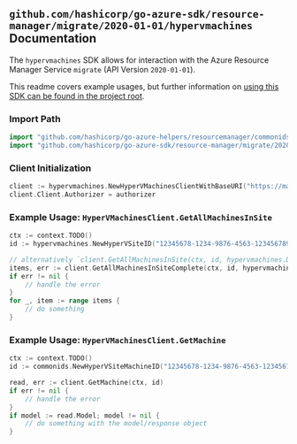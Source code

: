 
## `github.com/hashicorp/go-azure-sdk/resource-manager/migrate/2020-01-01/hypervmachines` Documentation

The `hypervmachines` SDK allows for interaction with the Azure Resource Manager Service `migrate` (API Version `2020-01-01`).

This readme covers example usages, but further information on [using this SDK can be found in the project root](https://github.com/hashicorp/go-azure-sdk/tree/main/docs).

### Import Path

```go
import "github.com/hashicorp/go-azure-helpers/resourcemanager/commonids"
import "github.com/hashicorp/go-azure-sdk/resource-manager/migrate/2020-01-01/hypervmachines"
```


### Client Initialization

```go
client := hypervmachines.NewHyperVMachinesClientWithBaseURI("https://management.azure.com")
client.Client.Authorizer = authorizer
```


### Example Usage: `HyperVMachinesClient.GetAllMachinesInSite`

```go
ctx := context.TODO()
id := hypervmachines.NewHyperVSiteID("12345678-1234-9876-4563-123456789012", "example-resource-group", "hyperVSiteValue")

// alternatively `client.GetAllMachinesInSite(ctx, id, hypervmachines.DefaultGetAllMachinesInSiteOperationOptions())` can be used to do batched pagination
items, err := client.GetAllMachinesInSiteComplete(ctx, id, hypervmachines.DefaultGetAllMachinesInSiteOperationOptions())
if err != nil {
	// handle the error
}
for _, item := range items {
	// do something
}
```


### Example Usage: `HyperVMachinesClient.GetMachine`

```go
ctx := context.TODO()
id := commonids.NewHyperVSiteMachineID("12345678-1234-9876-4563-123456789012", "example-resource-group", "hyperVSiteValue", "machineValue")

read, err := client.GetMachine(ctx, id)
if err != nil {
	// handle the error
}
if model := read.Model; model != nil {
	// do something with the model/response object
}
```
